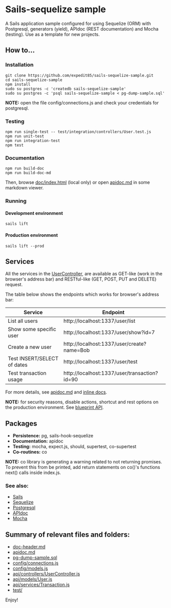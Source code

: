 # Sails-sequelize sample

A Sails application sample configured for using Sequelize (ORM) with Postgresql, generators (yield), APIdoc (REST documentation) and Mocha (testing). Use as a template for new projects.


## How to...

### Installation
    git clone https://github.com/expedit85/sails-sequelize-sample.git
    cd sails-sequelize-sample
    npm install
    sudo su postgres -c 'createdb sails-sequelize-sample'
    sudo su postgres -c 'psql sails-sequelize-sample < pg-dump-sample.sql'

**NOTE:** open the file config/connections.js and check your credentials for postgresql.

### Testing
    npm run single-test -- test/integration/controllers/User.test.js
    npm run unit-test
    npm run integration-test
    npm test

### Documentation ##
    npm run build-doc
    npm run build-doc-md

Then, browse [doc/index.html](doc/index.html) (local only) or open [apidoc.md](apidoc.md) in some markdown viewer.


### Running

#### Development environment
    sails lift

#### Production environment

    sails lift --prod


## Services

All the services in the [UserController](api/controllers/UserController.js), are available as GET-like (work in the browser's address bar) and RESTful-like (GET, POST, PUT and DELETE) request.

The table below shows the endpoints which works for browser's address bar:

| Service                     | Endpoint                                     |
|-----------------------------|----------------------------------------------|
| List all users              | http://localhost:1337/user/list              |
| Show some specific user     | http://localhost:1337/user/show?id=7         |
| Create a new user           | http://localhost:1337/user/create?name=Bob   |
| Test INSERT/SELECT of dates | http://localhost:1337/user/test              |
| Test transaction usage      | http://localhost:1337/user/transaction?id=90 |

For more details, see [apidoc.md](apidoc.md) and [inline docs](api/controllers/UserController.js).

**NOTE:** for security reasons, disable actions, shortcut and rest options on the production environment. See [blueprint API](http://sailsjs.org/documentation/reference/blueprint-api).


## Packages

- **Persistence:** pg, sails-hook-sequelize
- **Documentation:** apidoc
- **Testing:** mocha, expect.js, should, supertest, co-supertest
- **Co-routines:** co

**NOTE:** co library is generating a warning related to not returning promises. To prevent this from be printed, add return statements on co()'s functions next() calls inside index.js.


### See also:

- [Sails](http://sailsjs.org)
- [Sequelize](http://docs.sequelizejs.com)
- [Postgresql](http://www.postgresql.org)
- [APIdoc](http://apidocjs.com)
- [Mocha](http://mochajs.org)



## Summary of relevant files and folders:

- [doc-header.md](doc-header.md)
- [apidoc.md](apidoc.md)
- [pg-dump-sample.sql](pg-dump-sample.sql)
- [config/connections.js](config/connections.js)
- [config/models.js](config/models.js)
- [api/controllers/UserController.js](api/controllers/UserController.js)
- [api/models/User.js](api/models/User.js)
- [api/services/Transaction.js](api/services/Transaction.js)
- [test/](test/)



Enjoy!
